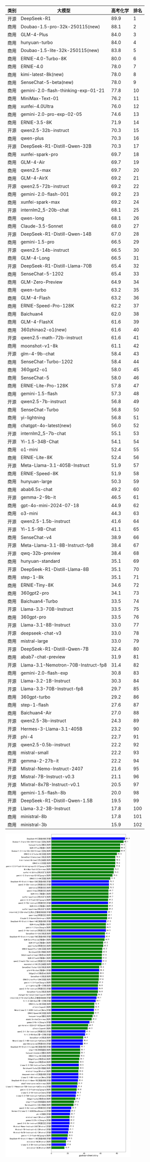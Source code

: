 
| 类别 | 大模型                         | 高考化学 | 排名 |
|-----|------------------------------|---------|----|
|开源|DeepSeek-R1|89.9|1|
|商用|Doubao-1.5-pro-32k-250115(new)|88.1|2|
|商用|GLM-4-Plus|84.0|3|
|商用|hunyuan-turbo|84.0|4|
|商用|Doubao-1.5-lite-32k-250115(new)|83.8|5|
|商用|ERNIE-4.0-Turbo-8K|80.0|6|
|商用|ERNIE-4.0|78.0|7|
|商用|kimi-latest-8k(new)|78.0|8|
|商用|SenseChat-5-beta(new)|78.0|9|
|商用|gemini-2.0-flash-thinking-exp-01-21|77.8|10|
|商用|MiniMax-Text-01|76.2|11|
|商用|xunfei-4.0Ultra|76.0|12|
|商用|gemini-2.0-pro-exp-02-05|74.6|13|
|商用|ERNIE-3.5-8K|71.9|14|
|开源|qwen2.5-32b-instruct|70.3|15|
|商用|qwen-plus|70.3|16|
|开源|DeepSeek-R1-Distill-Qwen-32B|70.3|17|
|商用|xunfei-spark-pro|69.7|18|
|商用|GLM-4-Air|69.7|19|
|商用|qwen2.5-max|69.7|20|
|商用|GLM-4-AirX|69.2|21|
|开源|qwen2.5-72b-instruct|69.2|22|
|商用|gemini-2.0-flash-001|69.2|23|
|商用|xunfei-spark-max|69.2|24|
|开源|internlm2_5-20b-chat|68.1|25|
|商用|qwen-long|68.1|26|
|商用|Claude-3.5-Sonnet|68.0|27|
|开源|DeepSeek-R1-Distill-Qwen-14B|67.0|28|
|商用|gemini-1.5-pro|66.5|29|
|开源|qwen2.5-14b-instruct|66.5|30|
|商用|GLM-4-Long|66.5|31|
|开源|DeepSeek-R1-Distill-Llama-70B|65.4|32|
|商用|SenseChat-5-1202|65.4|33|
|商用|GLM-Zero-Preview|64.9|34|
|商用|qwen-turbo|63.2|35|
|商用|GLM-4-Flash|63.2|36|
|商用|ERNIE-Speed-Pro-128K|62.2|37|
|商用|Baichuan4|62.0|38|
|商用|GLM-4-FlashX|61.6|39|
|商用|360zhinao2-o1(new)|61.6|40|
|开源|qwen2.5-math-72b-instruct|61.6|41|
|商用|moonshot-v1-8k|61.1|42|
|开源|glm-4-9b-chat|58.4|43|
|商用|SenseChat-Turbo-1202|58.4|44|
|商用|360gpt2-o1|58.0|45|
|商用|SenseChat-5|58.0|46|
|商用|ERNIE-Lite-Pro-128K|57.8|47|
|商用|gemini-1.5-flash|57.3|48|
|开源|qwen2.5-7b-instruct|56.8|49|
|商用|SenseChat-Turbo|56.8|50|
|商用|yi-lightning|56.8|51|
|商用|chatgpt-4o-latest(new)|56.0|52|
|开源|internlm2_5-7b-chat|55.1|53|
|开源|Yi-1.5-34B-Chat|54.1|54|
|商用|o1-mini|52.4|55|
|商用|ERNIE-Lite-8K|52.4|56|
|开源|Meta-Llama-3.1-405B-Instruct|51.9|57|
|商用|ERNIE-Speed-8K|51.9|58|
|商用|hunyuan-large|50.3|59|
|商用|abab6.5s-chat|49.2|60|
|开源|gemma-2-9b-it|46.5|61|
|商用|gpt-4o-mini-2024-07-18|44.9|62|
|商用|o3-mini|44.3|63|
|开源|qwen2.5-1.5b-instruct|41.6|64|
|开源|Yi-1.5-9B-Chat|41.1|65|
|商用|SenseChat-v4|38.9|66|
|开源|Meta-Llama-3.1-8B-Instruct-fp8|38.4|67|
|开源|qwq-32b-preview|38.4|68|
|商用|hunyuan-standard|35.1|69|
|开源|DeepSeek-R1-Distill-Llama-8B|35.1|70|
|商用|step-1-8k|35.1|71|
|商用|ERNIE-Tiny-8K|34.6|72|
|商用|360gpt2-pro|34.1|73|
|商用|Baichuan4-Turbo|33.5|74|
|开源|Llama-3.3-70B-Instruct|33.5|75|
|商用|360gpt-pro|33.5|76|
|开源|Llama-3.1-8B-Instruct|33.0|77|
|开源|deepseek-chat-v3|33.0|78|
|商用|mistral-large|33.0|79|
|开源|DeepSeek-R1-Distill-Qwen-7B|32.4|80|
|商用|abab7-chat-preview|31.9|81|
|开源|Llama-3.1-Nemotron-70B-Instruct-fp8|31.4|82|
|商用|gemini-2.0-flash-exp|30.8|83|
|开源|Llama-3.2-1B-Instruct|30.3|84|
|开源|Llama-3.3-70B-Instruct-fp8|29.7|85|
|商用|360gpt-turbo|29.2|86|
|商用|step-1-flash|27.6|87|
|商用|Baichuan4-Air|27.0|88|
|开源|qwen2.5-3b-instruct|24.3|89|
|开源|Hermes-3-Llama-3.1-405B|23.2|90|
|开源|phi-4|22.7|91|
|开源|qwen2.5-0.5b-instruct|22.2|92|
|商用|mistral-small|22.2|93|
|开源|gemma-2-27b-it|22.2|94|
|开源|Mistral-Nemo-Instruct-2407|21.6|95|
|开源|Mistral-7B-Instruct-v0.3|21.1|96|
|开源|Mixtral-8x7B-Instruct-v0.1|20.5|97|
|商用|gemini-1.5-flash-8b|20.0|98|
|开源|DeepSeek-R1-Distill-Qwen-1.5B|19.5|99|
|开源|Llama-3.2-3B-Instruct|17.8|100|
|商用|ministral-8b|17.8|101|
|商用|ministral-3b|15.9|102|


![lin](../pic/gaokao-chemistry.png)
